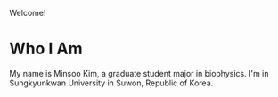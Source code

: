 Welcome!

# Who I Am
My name is Minsoo Kim, a graduate student major in biophysics.
I'm in Sungkyunkwan University in Suwon, Republic of Korea.
